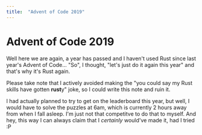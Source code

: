 ```yaml
---
title:  "Advent of Code 2019"
---
```


# Advent of Code 2019

Well here we are again, a year has passed and I haven't used Rust since last year's Advent of Code... "So", I thought, "let's just do it again this year" and that's why it's Rust again.

Please take note that I actively avoided making the "you could say my Rust skills have gotten **rust**y" joke, so I could write this note and ruin it.

I had actually planned to try to get on the leaderboard this year, but well, I would have to solve the puzzles at 6am, which is currently 2 hours away from when I fall asleep.
I'm just not that competitve to do that to myself. And hey, this way I can always claim that I *certainly* would've made it, had I tried :P
